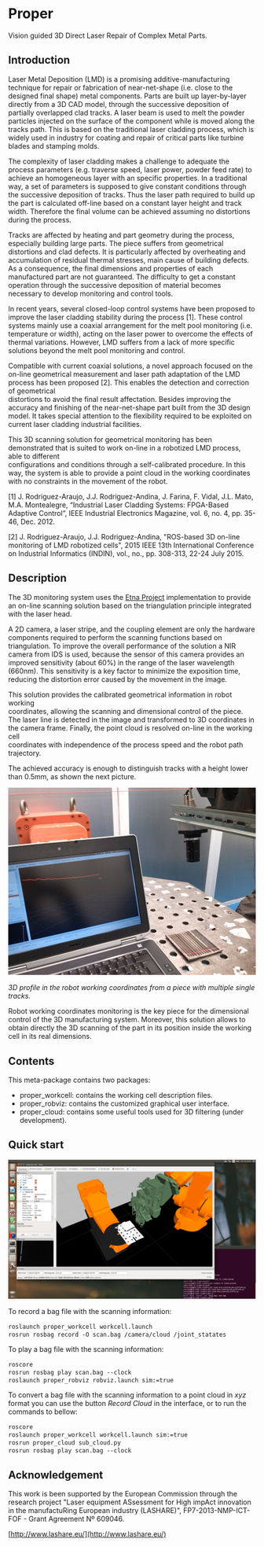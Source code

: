# Proper

Vision guided 3D Direct Laser Repair of Complex Metal Parts.

## Introduction

Laser Metal Deposition (LMD) is a promising additive-manufacturing technique
for repair or fabrication of near-net-shape (i.e. close to the designed final
shape) metal components. Parts are built up layer-by-layer directly from a 3D
CAD model, through the successive deposition of partially overlapped clad
tracks. A laser beam is used to melt the powder particles injected on the
surface of the component while is moved along the tracks path. This is based on
the traditional laser cladding process, which is widely used in industry for
coating and repair of critical parts like turbine blades and stamping molds.

The complexity of laser cladding makes a challenge to adequate the process
parameters (e.g. traverse speed, laser power, powder feed rate) to achieve an
homogeneous layer with an specific properties. In a traditional way, a set of
parameters is supposed to give constant conditions through the successive
deposition of tracks. Thus the laser path required to build up the part is
calculated off-line based on a constant layer height and track width. Therefore
the final volume can be achieved assuming no distortions during the process.

Tracks are affected by heating and part geometry during the process, especially
building large parts. The piece suffers from geometrical distortions and clad
defects. It is particularly affected by overheating and accumulation of
residual thermal stresses, main cause of building defects. As a consequence,
the final dimensions and properties of each manufactured part are not
guaranteed. The difficulty to get a constant operation through the successive
deposition of material becomes necessary to develop monitoring and control
tools.

In recent years, several closed-loop control systems have been proposed to
improve the laser cladding stability during the process [1]. These control
systems mainly use a coaxial arrangement for the melt pool monitoring  (i.e.
  temperature or width), acting on the laser power to overcome the effects of
thermal variations. However, LMD suffers from a lack of more specific
solutions beyond the melt pool monitoring and control.

Compatible with current coaxial solutions, a novel approach focused on the
on-line geometrical measurement and laser path adaptation of the LMD process
has been proposed [2]. This enables the detection and correction of geometrical  
distortions to avoid the final result affectation. Besides improving the
accuracy and finishing of the near-net-shape part built from the 3D design
model. It takes special attention to the flexibility required to be exploited
on current laser cladding industrial facilities.

This 3D scanning solution for geometrical monitoring has been demonstrated that
is suited to work on-line in a robotized LMD process, able to different  
configurations and conditions through a self-calibrated procedure. In this way,
the system is able to provide a point cloud in the working coordinates with no
constraints in the movement of the robot.

[1] J. Rodriguez-Araujo, J.J. Rodriguez-Andina, J. Farina, F. Vidal, J.L. Mato,
M.A. Montealegre, “Industrial Laser Cladding Systems: FPGA-Based Adaptive
Control”, IEEE Industrial Electronics Magazine, vol. 6, no. 4, pp. 35-46, Dec.
2012.

[2] J. Rodriguez-Araujo, J.J. Rodriguez-Andina, "ROS-based 3D on-line monitoring
of LMD robotized cells", 2015 IEEE 13th International Conference on Industrial
Informatics (INDIN), vol., no., pp. 308-313, 22-24 July 2015.

## Description

The 3D monitoring system uses the [Etna Project](https://github.com/openlmd/etna)
implementation to provide an on-line scanning solution based on the
triangulation principle integrated with the laser head.

A 2D camera, a laser stripe, and the coupling element are only the hardware
components required to perform the scanning functions based on triangulation.
To improve the overall performance of the solution a NIR camera from IDS is
used, because the sensor of this camera provides an improved sensitivity (about
60%) in the range of the laser wavelength (660nm). This sensitivity is a key
factor to minimize the exposition time, reducing the distortion error caused by
the movement in the image.

This solution provides the calibrated geometrical information in robot working  
coordinates, allowing the scanning and dimensional control of the piece. The
laser line is detected in the image and transformed to 3D coordinates in the
camera frame. Finally, the point cloud is resolved on-line in the working cell  
coordinates with independence of the process speed and the robot path
trajectory.

The achieved accuracy is enough to distinguish tracks with a height lower than
0.5mm, as shown the next picture.

![3D profile](./proper/media/profile.jpg)

*3D profile in the robot working coordinates from a piece with multiple single tracks.*

Robot working coordinates monitoring is the key piece for the dimensional
control of the 3D manufacturing system. Moreover, this solution allows to
obtain directly the 3D scanning of the part in its position inside the working
cell in its real dimensions.

## Contents

This meta-package contains two packages:
- proper_workcell: contains the working cell description files.
- proper_robviz: contains the customized graphical user interface.
- proper_cloud: contains some useful tools used for 3D filtering (under
  development).

## Quick start

![3D scan screenshot](./proper/media/scan.png)

To record a bag file with the scanning information:

```shell
roslaunch proper_workcell workcell.launch
rosrun rosbag record -O scan.bag /camera/cloud /joint_statates
```

To play a bag file with the scanning information:

```shell
roscore
rosrun rosbag play scan.bag --clock
roslaunch proper_robviz robviz.launch sim:=true
```

To convert a bag file with the scanning information to a point cloud in *xyz*
format you can use the button *Record Cloud* in the interface, or to run the
commands to bellow:

```shell
roscore
roslaunch proper_workcell workcell.launch sim:=true
rosrun proper_cloud sub_cloud.py
rosrun rosbag play scan.bag --clock
```

## Acknowledgement

This work is been supported by the European Commission through the research
project "Laser equipment ASsessment for High impAct innovation in the
manufactuRing European industry (LASHARE)", FP7-2013-NMP-ICT-FOF - Grant
Agreement Nº 609046.

[http://www.lashare.eu/](http://www.lashare.eu/)
